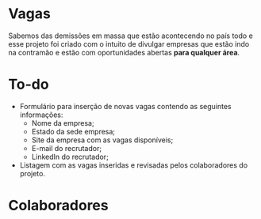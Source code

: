 # Vagas

Sabemos das demissões em massa que estão acontecendo no país todo e esse projeto foi criado com o intuito de divulgar empresas que estão indo na contramão e estão com oportunidades abertas **para qualquer área**.

# To-do

* Formulário para inserção de novas vagas contendo as seguintes informações:
  * Nome da empresa;
  * Estado da sede empresa;
  * Site da empresa com as vagas disponíveis;
  * E-mail do recrutador;
  * LinkedIn do recrutador;
* Listagem com as vagas inseridas e revisadas pelos colaboradores do projeto.

# Colaboradores

